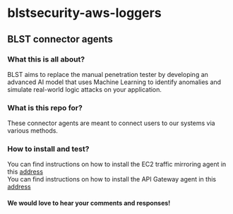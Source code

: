 # blstsecurity-aws-loggers

## BLST connector agents
### What this is all about?
BLST aims to replace the manual penetration tester by developing an advanced AI model that uses Machine Learning to identify anomalies and simulate real-world logic attacks on your application.

### What is this repo for?
These connector agents are meant to connect users to our systems via various methods.

### How to install and test?
You can find instructions on how to install the EC2 traffic mirroring agent in this [address](mirror-traffic/EC2/EC2_Lambda_installation_instructions.pdf) <br>
You can find instructions on how to install the API Gateway agent in this [address](api-gateway/API_Gateway_Lambda_installation_instructions.pdf)

#### We would love to hear your comments and responses!
